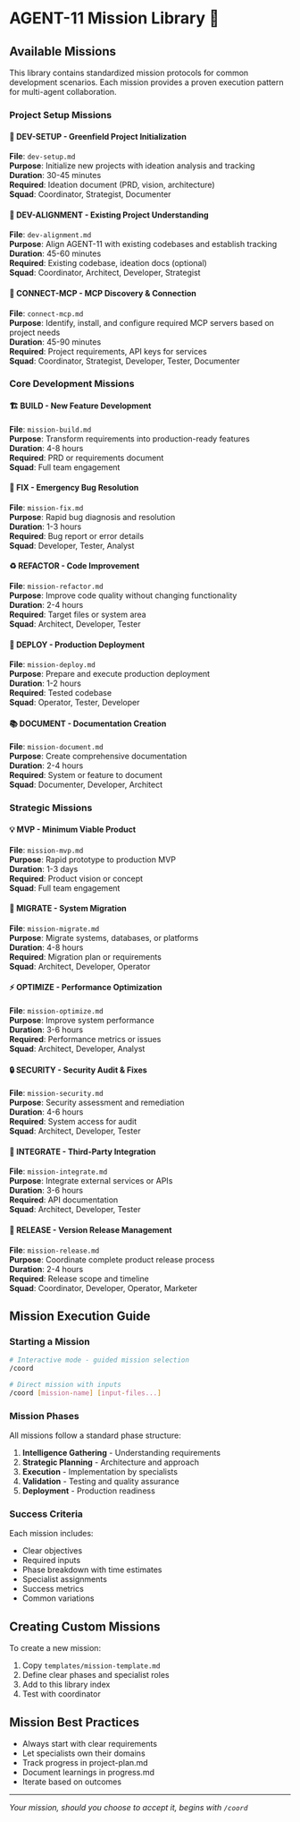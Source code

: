 # AGENT-11 Mission Library 🎯

## Available Missions

This library contains standardized mission protocols for common development scenarios. Each mission provides a proven execution pattern for multi-agent collaboration.

### Project Setup Missions

#### 🚀 DEV-SETUP - Greenfield Project Initialization
**File**: `dev-setup.md`  
**Purpose**: Initialize new projects with ideation analysis and tracking  
**Duration**: 30-45 minutes  
**Required**: Ideation document (PRD, vision, architecture)  
**Squad**: Coordinator, Strategist, Documenter

#### 🎯 DEV-ALIGNMENT - Existing Project Understanding
**File**: `dev-alignment.md`  
**Purpose**: Align AGENT-11 with existing codebases and establish tracking  
**Duration**: 45-60 minutes  
**Required**: Existing codebase, ideation docs (optional)  
**Squad**: Coordinator, Architect, Developer, Strategist

#### 🔌 CONNECT-MCP - MCP Discovery & Connection
**File**: `connect-mcp.md`  
**Purpose**: Identify, install, and configure required MCP servers based on project needs  
**Duration**: 45-90 minutes  
**Required**: Project requirements, API keys for services  
**Squad**: Coordinator, Strategist, Developer, Tester, Documenter

### Core Development Missions

#### 🏗️ BUILD - New Feature Development
**File**: `mission-build.md`  
**Purpose**: Transform requirements into production-ready features  
**Duration**: 4-8 hours  
**Required**: PRD or requirements document  
**Squad**: Full team engagement

#### 🐛 FIX - Emergency Bug Resolution  
**File**: `mission-fix.md`  
**Purpose**: Rapid bug diagnosis and resolution  
**Duration**: 1-3 hours  
**Required**: Bug report or error details  
**Squad**: Developer, Tester, Analyst

#### ♻️ REFACTOR - Code Improvement
**File**: `mission-refactor.md`  
**Purpose**: Improve code quality without changing functionality  
**Duration**: 2-4 hours  
**Required**: Target files or system area  
**Squad**: Architect, Developer, Tester

#### 🚀 DEPLOY - Production Deployment
**File**: `mission-deploy.md`  
**Purpose**: Prepare and execute production deployment  
**Duration**: 1-2 hours  
**Required**: Tested codebase  
**Squad**: Operator, Tester, Developer

#### 📚 DOCUMENT - Documentation Creation
**File**: `mission-document.md`  
**Purpose**: Create comprehensive documentation  
**Duration**: 2-4 hours  
**Required**: System or feature to document  
**Squad**: Documenter, Developer, Architect

### Strategic Missions

#### 💡 MVP - Minimum Viable Product
**File**: `mission-mvp.md`  
**Purpose**: Rapid prototype to production MVP  
**Duration**: 1-3 days  
**Required**: Product vision or concept  
**Squad**: Full team engagement

#### 🔄 MIGRATE - System Migration
**File**: `mission-migrate.md`  
**Purpose**: Migrate systems, databases, or platforms  
**Duration**: 4-8 hours  
**Required**: Migration plan or requirements  
**Squad**: Architect, Developer, Operator

#### ⚡ OPTIMIZE - Performance Optimization
**File**: `mission-optimize.md`  
**Purpose**: Improve system performance  
**Duration**: 3-6 hours  
**Required**: Performance metrics or issues  
**Squad**: Architect, Developer, Analyst

#### 🔒 SECURITY - Security Audit & Fixes
**File**: `mission-security.md`  
**Purpose**: Security assessment and remediation  
**Duration**: 4-6 hours  
**Required**: System access for audit  
**Squad**: Architect, Developer, Tester

#### 🔌 INTEGRATE - Third-Party Integration
**File**: `mission-integrate.md`  
**Purpose**: Integrate external services or APIs  
**Duration**: 3-6 hours  
**Required**: API documentation  
**Squad**: Architect, Developer, Tester

#### 🎯 RELEASE - Version Release Management
**File**: `mission-release.md`  
**Purpose**: Coordinate complete product release process  
**Duration**: 2-4 hours  
**Required**: Release scope and timeline  
**Squad**: Coordinator, Developer, Operator, Marketer

## Mission Execution Guide

### Starting a Mission

```bash
# Interactive mode - guided mission selection
/coord

# Direct mission with inputs
/coord [mission-name] [input-files...]
```

### Mission Phases

All missions follow a standard phase structure:

1. **Intelligence Gathering** - Understanding requirements
2. **Strategic Planning** - Architecture and approach
3. **Execution** - Implementation by specialists
4. **Validation** - Testing and quality assurance
5. **Deployment** - Production readiness

### Success Criteria

Each mission includes:
- Clear objectives
- Required inputs
- Phase breakdown with time estimates
- Specialist assignments
- Success metrics
- Common variations

## Creating Custom Missions

To create a new mission:

1. Copy `templates/mission-template.md`
2. Define clear phases and specialist roles
3. Add to this library index
4. Test with coordinator

## Mission Best Practices

- Always start with clear requirements
- Let specialists own their domains
- Track progress in project-plan.md
- Document learnings in progress.md
- Iterate based on outcomes

---

*Your mission, should you choose to accept it, begins with `/coord`*